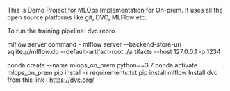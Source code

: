This is Demo Project for MLOps Implementation for On-prem. It uses all the open source platforms like git, DVC, MLFlow etc.


To run the training pipeline:
dvc repro

mlflow server command -
mlflow server --backend-store-uri sqlite:///mlflow.db --default-artifact-root ./artifacts --host 127.0.0.1 -p 1234


conda create --name mlops_on_prem python==3.7
conda activate mlops_on_prem
pip install -r requirements.txt 
pip install mlflow
Install dvc from this link : https://dvc.org/
